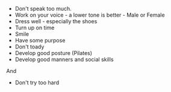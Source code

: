 * Don't speak too much.
* Work on your voice - a lower tone is better - Male or Female
* Dress well - especially the shoes
* Turn up on time
* Smile
* Have some purpose
* Don't toady
* Develop good posture (Pilates)
* Develop good manners and social skills

And

* Don't try too hard

